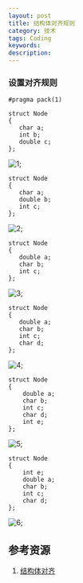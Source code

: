 ```yaml
---
layout: post
title: 结构体对齐规则
category: 技术
tags: Coding
keywords: 
description: 
---
```


### 设置对齐规则
```
#pragma pack(1)
```

```
struct Node
{
   char a;
   int b;
   double c;
};
```

![1](https://github.com/lyb6537/lyb6537.github.io/blob/master/public/img/data-struct/1.jpg);


```
struct Node
{
   char a;
   double b;
   int c;
};
```

![2](https://github.com/lyb6537/lyb6537.github.io/blob/master/public/img/data-struct/2.jpg);


```
struct Node
{
   double a;
   char b;
   int c;
};
```

![3](https://github.com/lyb6537/lyb6537.github.io/blob/master/public/img/data-struct/3.jpg);

```
struct Node
{
   double a;
   char b;
   int c;
   char d;
};
```

![4](https://github.com/lyb6537/lyb6537.github.io/blob/master/public/img/data-struct/4.jpg);

```
struct Node
{
    double a;
    char b;
    int c;
    char d;
    int e; 
};
```

![5](https://github.com/lyb6537/lyb6537.github.io/blob/master/public/img/data-struct/5.jpg);

```
struct Node
{
    int e;
    double a;
    char b;
    int c;
    char d;
};
```

![6](https://github.com/lyb6537/lyb6537.github.io/blob/master/public/img/data-struct/6.jpg);


## 参考资源
1. [结构体对齐](http://blog.csdn.net/liukun321/article/details/6974282)
